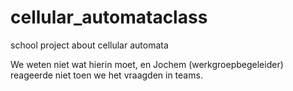 # cellular_automataclass
school project about cellular automata

We weten niet wat hierin moet, en Jochem (werkgroepbegeleider) reageerde niet toen we het vraagden in teams.
